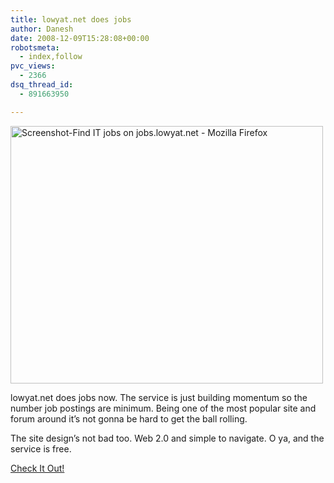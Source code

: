 ```yaml
---
title: lowyat.net does jobs
author: Danesh
date: 2008-12-09T15:28:08+00:00
robotsmeta:
  - index,follow
pvc_views:
  - 2366
dsq_thread_id:
  - 891663950

---
```

[<img loading="lazy" src="http://farm4.static.flickr.com/3116/3095791492_ec593d6054.jpg" alt="Screenshot-Find IT jobs on jobs.lowyat.net - Mozilla Firefox" width="500" height="412" />][1]

lowyat.net does jobs now. The service is just building momentum so the number job postings are minimum. Being one of the most popular site and forum around it&#8217;s not gonna be hard to get the ball rolling.

The site design&#8217;s not bad too. Web 2.0 and simple to navigate. O ya, and the service is free.

[Check It Out!][2]

 [1]: http://www.flickr.com/photos/dannyportal/3095791492/ "Screenshot-Find IT jobs on jobs.lowyat.net - Mozilla Firefox by Danesh Manoharan, on Flickr"
 [2]: http://jobs.lowyat.net/